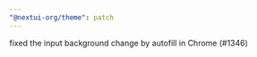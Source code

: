 ```yaml
---
"@nextui-org/theme": patch
---
```


fixed the input background change by autofill in Chrome (#1346)
